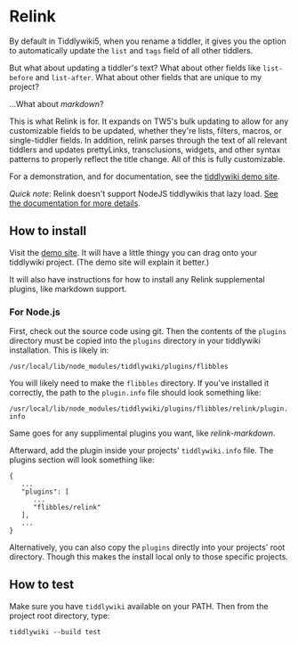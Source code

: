 # Relink

By default in Tiddlywiki5, when you rename a tiddler, it gives you the option to
automatically update the `list` and `tags` field of all other tiddlers.

But what about updating a tiddler's text? What about other fields like
`list-before` and `list-after`. What about other fields that are unique to
my project?

...What about *markdown*?

This is what Relink is for. It expands on TW5's bulk updating to allow for
any customizable fields to be updated, whether they're lists, filters, macros,
or single-tiddler fields. In addition, relink parses through the text of all
relevant tiddlers and updates prettyLinks, transclusions, widgets, and other
syntax patterns to properly reflect the title change. All of this is fully
customizable.

For a demonstration, and for documentation, see the [tiddlywiki demo site](https://flibbles.github.io/tw5-relink/).

_Quick note_: Relink doesn't support NodeJS tiddlywikis that lazy load. [See the documentation for more details](https://flibbles.github.io/tw5-relink/#Lazy%20Loading).

## How to install

Visit the [demo site](https://flibbles.github.io/tw5-relink/). It will have a little thingy you can drag onto your tiddlywiki project. (The demo site will explain it better.)

It will also have instructions for how to install any Relink supplemental plugins, like markdown support.

### For Node.js

First, check out the source code using git. Then the contents of the `plugins` directory must be copied into the `plugins` directory in your tiddlywiki installation. This is likely in:

`/usr/local/lib/node_modules/tiddlywiki/plugins/flibbles`

You will likely need to make the `flibbles` directory. If you've installed it correctly, the path to the `plugin.info` file should look something like:

`/usr/local/lib/node_modules/tiddlywiki/plugins/flibbles/relink/plugin.info`

Same goes for any supplimental plugins you want, like *relink-markdown*.

Afterward, add the plugin inside your projects' `tiddlywiki.info` file.
The plugins section will look something like:
```
{
   ...
   "plugins": [
      ...
      "flibbles/relink"
   ],
   ...
}
```

Alternatively, you can also copy the `plugins` directly into your projects'
root directory. Though this makes the install local only to those specific
projects.

## How to test

Make sure you have `tiddlywiki` available on your PATH. Then from the project root directory, type:

`tiddlywiki --build test`
